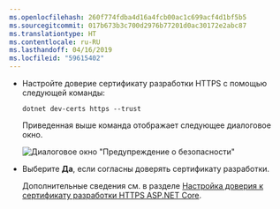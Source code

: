 ```yaml
---
ms.openlocfilehash: 260f774fdba4d16a4fcb00ac1c699acf4d1bf5b5
ms.sourcegitcommit: 017b673b3c700d2976b77201d0ac30172e2abc87
ms.translationtype: HT
ms.contentlocale: ru-RU
ms.lasthandoff: 04/16/2019
ms.locfileid: "59615402"
---
```

* Настройте доверие сертификату разработки HTTPS с помощью следующей команды:

  ```console
  dotnet dev-certs https --trust
  ```

  Приведенная выше команда отображает следующее диалоговое окно.

  ![Диалоговое окно "Предупреждение о безопасности"](~/getting-started/_static/cert.png)

* Выберите **Да**, если согласны доверять сертификату разработки.

  Дополнительные сведения см. в разделе [Настройка доверия к сертификату разработки HTTPS ASP.NET Core](xref:security/enforcing-ssl#trust-the-aspnet-core-https-development-certificate-on-windows-and-macos).
  
